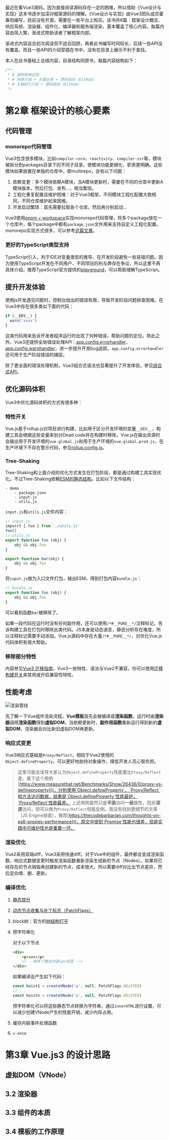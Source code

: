 最近在看Vue3源码，因为直接阅读源码存在一定的困难，所以借助《Vue设计与实现》这本书逐步加深对框架源码的理解。《Vue设计与实现》由Vue3团队成员霍春阳编写，目前没有开源，需要在一些平台上购买。该书共6篇：框架设计概览、响应系统、渲染器、组件化、编译器和服务端渲染，基本覆盖了核心内容。每篇内容由简入繁，渐进式帮助读者了解框架内部。

渐进式内容适合初次阅读但不适合回顾，再者此书编写时间较长，后续一些API没有覆盖，而且一些API的介绍穿插在书中，没有在目录上展示不利于查找。

本人在此书基础上总结内容，目录结构同原书，每篇内容结构如下：

``` js
/**
 * # 源码简单实现
 * # 场景介绍 + 关键业务 + 源码指向（GitHub）
 * # 关联API介绍 + 源码指向（GitHub）
 */
```

# 第2章 框架设计的核心要素

## 代码管理
### monorepo代码管理

Vue3包含很多模块，比如`compiler-core`、`reactivity`、`compiler-ssr`等，模块被拆分到packages目录下的不同子目录，使模块功能更细化、职责更明确。这些模块如果放置在单独的仓库中，即multirepo，会有以下问题：

1. 依赖变更：多个模块依赖A模块，当A模块更新时，需要在不同的仓库中更新A模块版本，然后打包、发布...，相当繁琐。
2. 工程化重复配置且维护困难：对于Vue3框架，不同模块工程化配置大致相同，不同仓库维护起来困难。
3. 开发启动繁琐：首先需要拉取各个仓库，然后再分别启动...

Vue3使用[pnpm + workspace](https://www.pnpm.cn/workspaces)实现monorepo代码管理，将多个package放在一个仓库中，每个package中都有`package.json`文件用来支持自定义工程化配置。monorepo实现方式很多，可以参考[这篇文章](https://zhuanlan.zhihu.com/p/621073227?utm_id=0)。

### 更好的TypeScript类型支持

TypeScript引入，利于IDE对变量类型的推导，在开发阶段避免一些易错问题。因为使用TypeScript开发在不同用户、不同项目的利与弊存在争议，所以这里不再具体介绍。推荐TypeScript官方提供的[playground](https://www.typescriptlang.org/play)，可以帮助理解TypeScript。

## 提升开发体验

使用js开发遇见问题时，控制台抛出的错误有限，导致开发阶段问题排查困难。在Vue3中存在很多类似下面的代码：

```js
if (__DEV__) {
  warn('xxxx')
}
```

这类代码用来告诉开发者程序运行时出现了何种错误，帮助问题的定位。除此之外，Vue3还提供全局错误处理API：[app.config.errorhandler](https://cn.vuejs.org/api/application.html#app-config-errorhandler)、[app.config.warnhandler](https://cn.vuejs.org/api/application.html#app-config-warnhandler)，进一步提升开发bug追踪，`app.config.errorhandler`还可用于生产阶段错误的捕捉。

除了更全面的错误处理机制，Vue3组合式语法也显著提升了开发体验，参见[组合式API](https://cn.vuejs.org/guide/introduction.html#api-styles)。

## 优化源码体积

Vue3中优化源码体积的方式有很多种：

### 特性开关

Vue.js基于rollup.js对项目进行构建，比如用于区分开发环境的变量`__DEV__`，构建工具会根据这些变量来划分Dead code并在构建时移除。Vue.js在输出资源时会输出用于开发环境的`vue.global.js`和用于生产环境的`vue.global.prod.js`，在生产环境下不存在警示代码，参见[rollup.config.js](https://github.com/vuejs/core/blob/main/rollup.config.js)。

### Tree-Shaking

Tree-Shaking和上面介绍的优化方式发生在打包阶段，都是通过构建工具实现优化。不过Tree-Shaking依赖[ESM的静态结构](https://rollupjs.org/introduction/#tree-shaking)。比如以下文件结构：

```
- demo
    - package.json
    - input.js
    - utils.js
```

`input.js`和`utils.js`文件内容：

```js
// input.js
imporrt { foo } from './utils.js'
foo()
// utils.js
export function foo (obj) {
    obj && obj.foo
}

export function bar(obj) {
    obj && obj.foo
}
```

将`input.js`做为入口文件打包，输出ESM，得到打包内容`bundle.js`：

```js
// bundle.js
export function foo (obj) {
    obj && obj.foo
}
```

可以看到函数`bar`被移除了。

如果一段代码在运行时没有任何副作用，还可以使用`/*#__PURE__*/`注释标记，告诉构建工具在打包时移除此类代码。JS本身是动态语言，静态分析存在难度，所以注释标记需要手动添加。Vue.js源码中存在大量`/*#__PURE__*/`，对优化Vue.js代码体积有很大帮助。


### 移除部分特性

内容参见[Vue3 迁移指南](https://v3-migration.vuejs.org/zh/)，Vue3一些特性、语法与Vue2不兼容，你可以使用[迁移构建开关](https://v3-migration.vuejs.org/zh/migration-build.html#%E5%85%BC%E5%AE%B9%E6%80%A7%E9%85%8D%E7%BD%AE)来禁用或开启兼容性特性。

## 性能考虑

<img src="https://cn.vuejs.org/assets/render-pipeline.sMZx_5WY.png" alt="渲染管线" />

先了解一下Vue组件渲染流程，**Vue模板**首先会被编译成**渲染函数**，运行时由**渲染器**调用**渲染函数**得到**虚拟DOM**，当依赖更新时，**副作用函数**重新运行得到新的**虚拟DOM**，渲染器会对比新旧虚拟DOM再更新。

### 响应式变更

Vue3响应式基础是`Proxy/Reflect`，相较于Vue2使用的`Object.defineProperty`，可以更好地劫持对象操作，降低开发人员心智负担。

> 这里可能会误导大家认为`Object.defineProperty`性能要比`Proxy/Reflect`差，看下这个用例[https://www.measurethat.net/Benchmarks/Show/26436/0/proxy-vs-defineproperty]()，分别使用`Object.defineProperty`、`Proxy/Reflect`和方法访问数据，结果是`Object.defineProperty`性能最好，`Proxy/Reflect`性能最差。
> 上述用例虽然只是**平面**访问**一层**属性，而非**深度**访问，但可以做为`Proxy/Reflect`性能反例。我没有找到更细节的文章（JS Engine层面），推荐[https://thecodebarbarian.com/thoughts-on-es6-proxies-performance]()，原文中提到`Promise`性能也很差，但是实践中可维护性也是重要一环。

### 渲染优化

Vue2采用双端diff，Vue3采用快速diff。对于Vue中的组件，最终都会变成渲染函数，响应式数据变更时触发渲染函数重新渲染生成新的节点（Nodes）。如果将已经存在的节点销毁再创建新的节点，成本很大。所以需要diff对比出节点差异，然后定向增、删、更新。

### 编译优化

1. [静态提升](https://cn.vuejs.org/guide/extras/rendering-mechanism.html#static-hoisting)
2. [动态节点收集与补丁标志（PatchFlags）](https://cn.vuejs.org/guide/extras/rendering-mechanism.html#patch-flags)
3. block树：官方的[树结构打平](https://cn.vuejs.org/guide/extras/rendering-mechanism.html#tree-flattening)
4. 预字符串化

    对于以下节点
    
    ```html
    <div>
        <p>xxx</p>
        <!-- 很多个静态内容<p>标签 -->
    </div>
    ```

    如果编译会产生如下代码：

    ```js
    const hoist1 = createVNode('p', null, PatchFlags.HOiSTED)
    // ...
    const hoistn = createVNode('p', null, PatchFlags.HOiSTED)
    ```

    预字符串化可以将这些静态节点转换为字符串，通过`innerHTML`进行设置，可以减少创建VNode产生的性能开销，减少内存占用。

5. 缓存内联事件处理函数
6. `v-once`


# 第3章 Vue.js3 的设计思路

## 虚拟DOM（VNode）


## 3.2 渲染器
## 3.3 组件的本质
## 3.4 模板的工作原理
